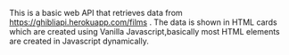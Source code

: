 This is a basic web API that retrieves data from https://ghibliapi.herokuapp.com/films . The data is shown in HTML cards which are created using Vanilla Javascript,basically most HTML elements are created in Javascript dynamically.
